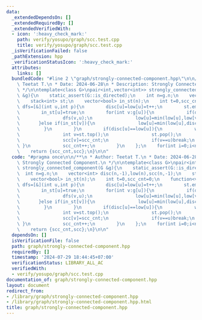 ```yaml
---
data:
  _extendedDependsOn: []
  _extendedRequiredBy: []
  _extendedVerifiedWith:
  - icon: ':heavy_check_mark:'
    path: verify/yosupo/graph/scc.test.cpp
    title: verify/yosupo/graph/scc.test.cpp
  _isVerificationFailed: false
  _pathExtension: hpp
  _verificationStatusIcon: ':heavy_check_mark:'
  attributes:
    links: []
  bundledCode: "#line 2 \"graph/strongly-connected-component.hpp\"\n\n/**\n * Author:\
    \ Teetat T.\n * Date: 2024-06-28\n * Description: Strongly Connected Component.\n\
    \ */\n\ntemplate<class G>\npair<int,vector<int>> strongly_connected_component(G\
    \ &g){\n    static_assert(G::is_directed);\n    int n=g.n;\n    vector<int> disc(n,-1),low(n),scc(n,-1);\n\
    \    stack<int> st;\n    vector<bool> in_st(n);\n    int t=0,scc_cnt=0;\n    function<void(int,int)>\
    \ dfs=[&](int u,int p){\n        disc[u]=low[u]=t++;\n        st.emplace(u);\n\
    \        in_st[u]=true;\n        for(int v:g[u]){\n            if(disc[v]==-1){\n\
    \                dfs(v,u);\n                low[u]=min(low[u],low[v]);\n     \
    \       }else if(in_st[v]){\n                low[u]=min(low[u],disc[v]);\n   \
    \         }\n        }\n        if(disc[u]==low[u]){\n            while(true){\n\
    \                int v=st.top();\n                st.pop();\n                in_st[v]=false;\n\
    \                scc[v]=scc_cnt;\n                if(v==u)break;\n           \
    \ }\n            scc_cnt++;\n        }\n    };\n    for(int i=0;i<n;i++)if(disc[i]==-1)dfs(i,-1);\n\
    \    return {scc_cnt,scc};\n}\n\n"
  code: "#pragma once\n\n/**\n * Author: Teetat T.\n * Date: 2024-06-28\n * Description:\
    \ Strongly Connected Component.\n */\n\ntemplate<class G>\npair<int,vector<int>>\
    \ strongly_connected_component(G &g){\n    static_assert(G::is_directed);\n  \
    \  int n=g.n;\n    vector<int> disc(n,-1),low(n),scc(n,-1);\n    stack<int> st;\n\
    \    vector<bool> in_st(n);\n    int t=0,scc_cnt=0;\n    function<void(int,int)>\
    \ dfs=[&](int u,int p){\n        disc[u]=low[u]=t++;\n        st.emplace(u);\n\
    \        in_st[u]=true;\n        for(int v:g[u]){\n            if(disc[v]==-1){\n\
    \                dfs(v,u);\n                low[u]=min(low[u],low[v]);\n     \
    \       }else if(in_st[v]){\n                low[u]=min(low[u],disc[v]);\n   \
    \         }\n        }\n        if(disc[u]==low[u]){\n            while(true){\n\
    \                int v=st.top();\n                st.pop();\n                in_st[v]=false;\n\
    \                scc[v]=scc_cnt;\n                if(v==u)break;\n           \
    \ }\n            scc_cnt++;\n        }\n    };\n    for(int i=0;i<n;i++)if(disc[i]==-1)dfs(i,-1);\n\
    \    return {scc_cnt,scc};\n}\n\n"
  dependsOn: []
  isVerificationFile: false
  path: graph/strongly-connected-component.hpp
  requiredBy: []
  timestamp: '2024-07-29 18:44:45+07:00'
  verificationStatus: LIBRARY_ALL_AC
  verifiedWith:
  - verify/yosupo/graph/scc.test.cpp
documentation_of: graph/strongly-connected-component.hpp
layout: document
redirect_from:
- /library/graph/strongly-connected-component.hpp
- /library/graph/strongly-connected-component.hpp.html
title: graph/strongly-connected-component.hpp
---
```


